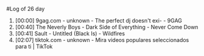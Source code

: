 #Log of 26 day

1. [00:00] 9gag.com - unknown - The perfect dj doesn't exi- - 9GAG
1. [00:40] The Neverly Boys - Dark Side of Everything - Never Come Down
1. [00:41] Sault - Untitled (Black Is) - Wildfires
1. [02:07] tiktok.com - unknown - Mira videos populares seleccionados para ti | TikTok
